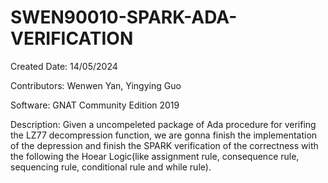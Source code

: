 # SWEN90010-SPARK-ADA-VERIFICATION
Created Date: 14/05/2024

Contributors: Wenwen Yan, Yingying Guo

Software: GNAT Community Edition 2019

Description: Given a uncompeleted package of Ada procedure for verifing the LZ77 decompression function, we are gonna finish the implementation of the depression and finish the SPARK verification of the correctness with the following the Hoear Logic(like assignment rule, consequence rule, sequencing rule, conditional rule and while rule).
